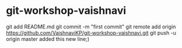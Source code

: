 # git-workshop-vaishnavi
git add README.md
git commit -m "first commit"
git remote add origin https://github.com/VaishnaviKP/git-workshop-vaishnavi.git
git push -u origin master
added this new line;)
